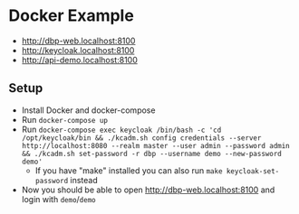 # Docker Example

- <http://dbp-web.localhost:8100>
- <http://keycloak.localhost:8100>
- <http://api-demo.localhost:8100>

## Setup

- Install Docker and docker-compose
- Run `docker-compose up`
- Run `docker-compose exec keycloak /bin/bash -c 'cd /opt/keycloak/bin && ./kcadm.sh config credentials --server http://localhost:8080 --realm master --user admin --password admin && ./kcadm.sh set-password -r dbp --username demo --new-password demo'`
  - If you have "make" installed you can also run `make keycloak-set-password` instead
- Now you should be able to open <http://dbp-web.localhost:8100> and login with `demo`/`demo`
